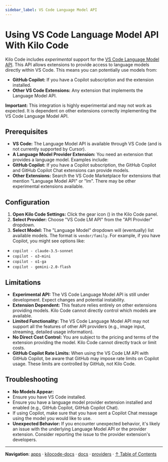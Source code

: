 ```yaml
---
sidebar_label: VS Code Language Model API
---
```


# Using VS Code Language Model API With Kilo Code

Kilo Code includes _experimental_ support for the [VS Code Language Model API](https://code.visualstudio.com/api/language-extensions/language-model-access). This API allows extensions to provide access to language models directly within VS Code. This means you can potentially use models from:

- **GitHub Copilot:** If you have a Copilot subscription and the extension installed.
- **Other VS Code Extensions:** Any extension that implements the Language Model API.

**Important:** This integration is highly experimental and may not work as expected. It is dependent on other extensions correctly implementing the VS Code Language Model API.

## Prerequisites

- **VS Code:** The Language Model API is available through VS Code (and is not currently supported by Cursor).
- **A Language Model Provider Extension:** You need an extension that provides a language model. Examples include:
- **GitHub Copilot:** If you have a Copilot subscription, the GitHub Copilot and GitHub Copilot Chat extensions can provide models.
- **Other Extensions:** Search the VS Code Marketplace for extensions that mention "Language Model API" or "lm". There may be other experimental extensions available.

## Configuration

1.  **Open Kilo Code Settings:** Click the gear icon (<Codicon name="gear" />) in the Kilo Code panel.
2.  **Select Provider:** Choose "VS Code LM API" from the "API Provider" dropdown.
3.  **Select Model:** The "Language Model" dropdown will (eventually) list available models. The format is `vendor/family`. For example, if you have Copilot, you might see options like:

- `copilot - claude-3.5-sonnet`
- `copilot - o3-mini`
- `copilot - o1-ga`
- `copilot - gemini-2.0-flash`

## Limitations

- **Experimental API:** The VS Code Language Model API is still under development. Expect changes and potential instability.
- **Extension Dependent:** This feature relies entirely on other extensions providing models. Kilo Code cannot directly control which models are available.
- **Limited Functionality:** The VS Code Language Model API may not support all the features of other API providers (e.g., image input, streaming, detailed usage information).
- **No Direct Cost Control:** You are subject to the pricing and terms of the extension providing the model. Kilo Code cannot directly track or limit costs.
- **GitHub Copilot Rate Limits:** When using the VS Code LM API with GitHub Copilot, be aware that GitHub may impose rate limits on Copilot usage. These limits are controlled by GitHub, not Kilo Code.

## Troubleshooting

- **No Models Appear:**
- Ensure you have VS Code installed.
- Ensure you have a language model provider extension installed and enabled (e.g., GitHub Copilot, GitHub Copilot Chat).
- If using Copilot, make sure that you have sent a Copilot Chat message using the model you would like to use.
- **Unexpected Behavior:** If you encounter unexpected behavior, it's likely an issue with the underlying Language Model API or the provider extension. Consider reporting the issue to the provider extension's developers.

---

**Navigation**: [apps](../../../../apps/) · [kilocode-docs](../../../apps/kilocode-docs/) · [docs](../../apps/kilocode-docs/docs/) · [providers](../apps/kilocode-docs/docs/providers/) · [↑ Table of Contents](#vscode-lm)
